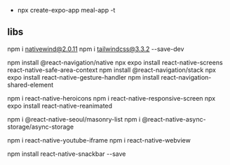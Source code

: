 - npx create-expo-app meal-app -t


## libs

npm i nativewind@2.0.11
npm i tailwindcss@3.3.2 --save-dev

npm install @react-navigation/native
npx expo install react-native-screens react-native-safe-area-context
npm install @react-navigation/stack
npx expo install react-native-gesture-handler
npm install react-navigation-shared-element

npm i react-native-heroicons
npm i react-native-responsive-screen
npx expo install react-native-reanimated

npm i @react-native-seoul/masonry-list
npm i @react-native-async-storage/async-storage

npm i react-native-youtube-iframe
npm i react-native-webview

npm install react-native-snackbar --save